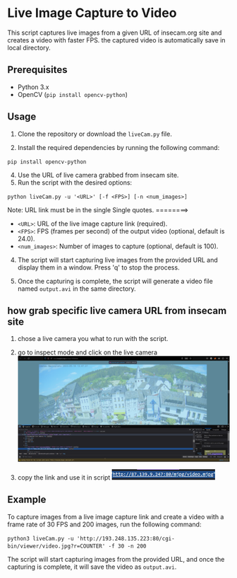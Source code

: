 # Live Image Capture to Video

This script captures live images from a given URL of insecam.org site and creates a video with faster FPS. 
the captured video is automatically save in local directory.


## Prerequisites

- Python 3.x
- OpenCV (`pip install opencv-python`)

## Usage

1. Clone the repository or download the `liveCam.py` file.

2. Install the required dependencies by running the following command:

`pip install opencv-python`

4. Use the URL of live camera grabbed from insecam site.
3. Run the script with the desired options:

`python liveCam.py -u '<URL>' [-f <FPS>] [-n <num_images>]`

Note: URL link must be in the single Single quotes.
========>

- `<URL>`: URL of the live image capture link (required).
- `<FPS>`: FPS (frames per second) of the output video (optional, default is 24.0).
- `<num_images>`: Number of images to capture (optional, default is 100).

4. The script will start capturing live images from the provided URL and display them in a window. Press 'q' to stop the process.

5. Once the capturing is complete, the script will generate a video file named `output.avi` in the same directory.

## how grab specific live camera URL from insecam site
1. chose a live camera you what to run with the script.

2. go to inspect mode and click on the live camera
![image info](Images/web.PNG)

3. copy the link and use it in script
![image info](Images/link.PNG)

## Example

To capture images from a live image capture link and create a video with a frame rate of 30 FPS and 200 images, run the following command:

`python3 liveCam.py -u 'http://193.248.135.223:80/cgi-bin/viewer/video.jpg?r=COUNTER' -f 30 -n 200`

The script will start capturing images from the provided URL, and once the capturing is complete, it will save the video as `output.avi`.

